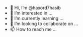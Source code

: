 - 👋 Hi, I’m @haxord7hasib
- 👀 I’m interested in ...
- 🌱 I’m currently learning ...
- 💞️ I’m looking to collaborate on ...
- 📫 How to reach me ...

<!---
haxord7hasib/haxord7hasib is a ✨ special ✨ repository because its `README.md` (this file) appears on your GitHub profile.
You can click the Preview link to take a look at your changes.
--->
